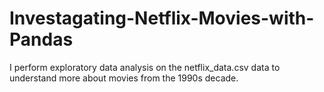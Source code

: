 # Investagating-Netflix-Movies-with-Pandas
I perform exploratory data analysis on the netflix_data.csv data to understand more about movies from the 1990s decade.
